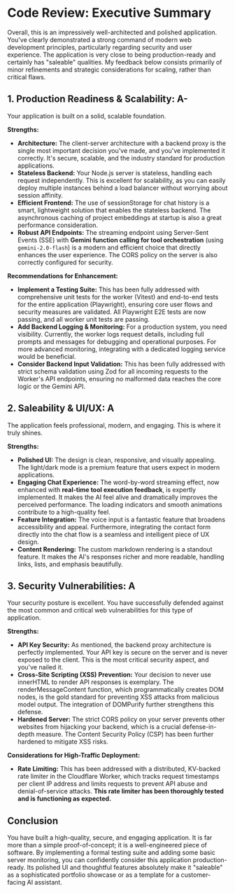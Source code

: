 # Code Review: Executive Summary

Overall, this is an impressively well-architected and polished application. You've clearly demonstrated a strong command of modern web development principles, particularly regarding security and user experience. The application is very close to being production-ready and certainly has "saleable" qualities. My feedback below consists primarily of minor refinements and strategic considerations for scaling, rather than critical flaws.

## 1. Production Readiness & Scalability: A-

Your application is built on a solid, scalable foundation.

**Strengths:**

- **Architecture:** The client-server architecture with a backend proxy is the single most important decision you've made, and you've implemented it correctly. It's secure, scalable, and the industry standard for production applications.
- **Stateless Backend:** Your Node.js server is stateless, handling each request independently. This is excellent for scalability, as you can easily deploy multiple instances behind a load balancer without worrying about session affinity.
- **Efficient Frontend:** The use of sessionStorage for chat history is a smart, lightweight solution that enables the stateless backend. The asynchronous caching of project embeddings at startup is also a great performance consideration.
- **Robust API Endpoints:** The streaming endpoint using Server-Sent Events (SSE) with **Gemini function calling for tool orchestration** (using `gemini-2.0-flash`) is a modern and efficient choice that directly enhances the user experience. The CORS policy on the server is also correctly configured for security.

**Recommendations for Enhancement:**

- **Implement a Testing Suite:** This has been fully addressed with comprehensive unit tests for the worker (Vitest) and end-to-end tests for the entire application (Playwright), ensuring core user flows and security measures are validated. All Playwright E2E tests are now passing, and all worker unit tests are passing.
- **Add Backend Logging & Monitoring:** For a production system, you need visibility. Currently, the worker logs request details, including full prompts and messages for debugging and operational purposes. For more advanced monitoring, integrating with a dedicated logging service would be beneficial.
- **Consider Backend Input Validation:** This has been fully addressed with strict schema validation using Zod for all incoming requests to the Worker's API endpoints, ensuring no malformed data reaches the core logic or the Gemini API.

## 2. Saleability & UI/UX: A

The application feels professional, modern, and engaging. This is where it truly shines.

**Strengths:**

- **Polished UI:** The design is clean, responsive, and visually appealing. The light/dark mode is a premium feature that users expect in modern applications.
- **Engaging Chat Experience:** The word-by-word streaming effect, now enhanced with **real-time tool execution feedback**, is expertly implemented. It makes the AI feel alive and dramatically improves the perceived performance. The loading indicators and smooth animations contribute to a high-quality feel.
- **Feature Integration:** The voice input is a fantastic feature that broadens accessibility and appeal. Furthermore, integrating the contact form directly into the chat flow is a seamless and intelligent piece of UX design.
- **Content Rendering:** The custom markdown rendering is a standout feature. It makes the AI's responses richer and more readable, handling links, lists, and emphasis beautifully.

## 3. Security Vulnerabilities: A

Your security posture is excellent. You have successfully defended against the most common and critical web vulnerabilities for this type of application.

**Strengths:**

- **API Key Security:** As mentioned, the backend proxy architecture is perfectly implemented. Your API key is secure on the server and is never exposed to the client. This is the most critical security aspect, and you've nailed it.
- **Cross-Site Scripting (XSS) Prevention:** Your decision to never use innerHTML to render API responses is exemplary. The renderMessageContent function, which programmatically creates DOM nodes, is the gold standard for preventing XSS attacks from malicious model output. The integration of DOMPurify further strengthens this defense.
- **Hardened Server:** The strict CORS policy on your server prevents other websites from hijacking your backend, which is a crucial defense-in-depth measure. The Content Security Policy (CSP) has been further hardened to mitigate XSS risks.

**Considerations for High-Traffic Deployment:**

- **Rate Limiting:** This has been addressed with a distributed, KV-backed rate limiter in the Cloudflare Worker, which tracks request timestamps per client IP address and limits requests to prevent API abuse and denial-of-service attacks. **This rate limiter has been thoroughly tested and is functioning as expected.**

## Conclusion

You have built a high-quality, secure, and engaging application. It is far more than a simple proof-of-concept; it is a well-engineered piece of software. By implementing a formal testing suite and adding some basic server monitoring, you can confidently consider this application production-ready. Its polished UI and thoughtful features absolutely make it "saleable" as a sophisticated portfolio showcase or as a template for a customer-facing AI assistant.
